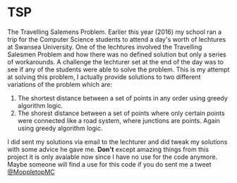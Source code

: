 # TSP
The Travelling Salemens Problem.
Earlier this year (2016) my school ran a trip for the Computer Science students to attend a day's worth of lechtures at Swansea University. One of the lechtures involved the Travelling Salesmen Problem and how there was no defined solution but only a series of workarounds. A challenge the lechturer set at the end of the day was to see if any of the students were able to solve the problem. 
This is my attempt at solving this problem, I actually provide solutions to two different variations of the problem which are:

1. The shortest distance between a set of points in any order using greedy algorithm logic.
2. The shorest distance between a set of points where only certain points were connected like a road system, where junctions are points. Again using greedy algorithm logic.

I did sent my solutions via email to the lechturer and did tweak my solutions with some advice he gave me. **Don't** except amazing things from this project it is only avaiable now since I have no use for the code anymore. 
Maybe someone will find a use for this code if you do sent me a tweet [@MoppletopMC](https://twitter.com/MoppletopMC)

